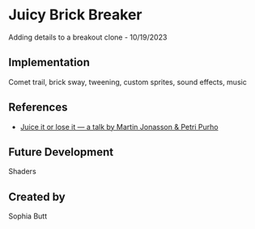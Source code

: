 # Juicy Brick Breaker

Adding details to a breakout clone - 10/19/2023


## Implementation

Comet trail, brick sway, tweening, custom sprites, sound effects, music


## References
 * [Juice it or lose it — a talk by Martin Jonasson & Petri Purho](https://www.youtube.com/watch?v=Fy0aCDmgnxg)

## Future Development
Shaders

## Created by
Sophia Butt
